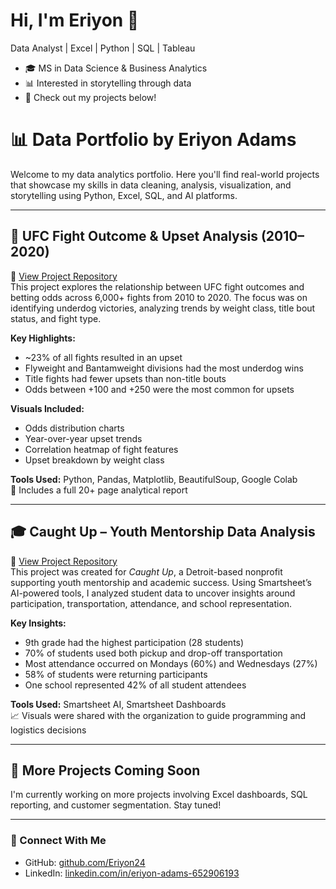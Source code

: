 # Hi, I'm Eriyon 👋
Data Analyst | Excel | Python | SQL | Tableau

- 🎓 MS in Data Science & Business Analytics
- 📊 Interested in storytelling through data
- 💼 Check out my projects below!

# 📊 Data Portfolio by Eriyon Adams

Welcome to my data analytics portfolio. Here you'll find real-world projects that showcase my skills in data cleaning, analysis, visualization, and storytelling using Python, Excel, SQL, and AI platforms.

---

## 🥋 UFC Fight Outcome & Upset Analysis (2010–2020)
🔗 [View Project Repository](https://github.com/Eriyon24/UFC-Fight-Analysis)  
This project explores the relationship between UFC fight outcomes and betting odds across 6,000+ fights from 2010 to 2020. The focus was on identifying underdog victories, analyzing trends by weight class, title bout status, and fight type.

**Key Highlights:**
- ~23% of all fights resulted in an upset
- Flyweight and Bantamweight divisions had the most underdog wins
- Title fights had fewer upsets than non-title bouts
- Odds between +100 and +250 were the most common for upsets

**Visuals Included:**
- Odds distribution charts
- Year-over-year upset trends
- Correlation heatmap of fight features
- Upset breakdown by weight class

**Tools Used:** Python, Pandas, Matplotlib, BeautifulSoup, Google Colab  
📄 Includes a full 20+ page analytical report

---

## 🎓 Caught Up – Youth Mentorship Data Analysis
🔗 [View Project Repository](https://github.com/Eriyon24/Caught-UP-Data-Project)  
This project was created for *Caught Up*, a Detroit-based nonprofit supporting youth mentorship and academic success. Using Smartsheet’s AI-powered tools, I analyzed student data to uncover insights around participation, transportation, attendance, and school representation.

**Key Insights:**
- 9th grade had the highest participation (28 students)
- 70% of students used both pickup and drop-off transportation
- Most attendance occurred on Mondays (60%) and Wednesdays (27%)
- 58% of students were returning participants
- One school represented 42% of all student attendees

**Tools Used:** Smartsheet AI, Smartsheet Dashboards  
📈 Visuals were shared with the organization to guide programming and logistics decisions

---

## 📌 More Projects Coming Soon
I'm currently working on more projects involving Excel dashboards, SQL reporting, and customer segmentation. Stay tuned!

---

### 🔗 Connect With Me

- GitHub: [github.com/Eriyon24](https://github.com/Eriyon24)
- LinkedIn: [linkedin.com/in/eriyon-adams-652906193](https://www.linkedin.com/in/eriyon-adams-652906193)
